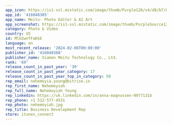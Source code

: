 ```yaml
---
app_icon: https://is1-ssl.mzstatic.com/image/thumb/Purple126/v4/d8/b7/04/d8b70493-ae2c-0323-f02e-16ecec9f0481/AppIcon-0-0-1x_U007emarketing-0-7-0-0-85-220.png/1024x1024bb.png
app_id: '416048305'
app_name: Meitu- Photo Editor & AI Art
app_screenshot: https://is1-ssl.mzstatic.com/image/thumb/PurpleSource126/v4/25/33/47/253347c8-d4c4-cb01-b74b-c6e71db81790/f3e5a767-176f-4bcc-93d3-51f08822a9d4__U7b2c_U4e00_U5f35-xy_U4fee_U590d-1242x2688.jpg/1242x2688bb.png
category: Photo & Video
country: US
id: MlU2wnTFaKkE
language: en
most_recent_release: '2024-02-06T00:00:00'
publisher_id: '416048308'
publisher_name: Xiamen Meitu Technology Co., Ltd.
rank: '69'
release_count_in_past_year: '39'
release_count_in_past_year_category: 17
release_count_in_past_year_top_in_category: 50
rep_email: nehemoyia.young@bitrise.io
rep_first_name: Nehemoyiah
rep_full_name: Nehemoyiah Young
rep_linkedin: https://uk.linkedin.com/in/anna-magnussen-0977131b
rep_phone: +1 512-577-4531
rep_photo: nehemoyiah.jpg
rep_title: Business Development Rep
store: itunes_connect
---
```

